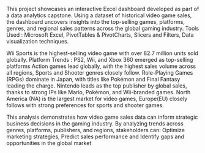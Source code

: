 This project showcases an interactive Excel dashboard developed as part of a data analytics capstone.
Using a dataset of historical video game sales, the dashboard uncovers insights into the top-selling games, platforms, genres, and regional sales patterns across the global gaming industry.
Tools Used : Microsoft Excel, PivotTables & PivotCharts, Slicers and Filters, Data visualization techniques. 

Wii Sports is the highest-selling video game with over 82.7 million units sold globally.
Platform Trends : PS2, Wii, and Xbox 360 emerged as top-selling platforms
Action games lead globally, with the highest sales volume across all regions, Sports and Shooter genres closely follow. 
Role-Playing Games (RPGs) dominate in Japan, with titles like Pokémon and Final Fantasy leading the charge.
Nintendo leads as the top publisher by global sales, thanks to strong IPs like Mario, Pokémon, and Wii-branded games.
North America (NA) is the largest market for video games, Europe(EU) closely follows with strong preferences for sports and shooter games.

This analysis demonstrates how video game sales data can inform strategic business decisions in the gaming industry.
By analyzing trends across genres, platforms, publishers, and regions, stakeholders can: Optimize marketing strategies, Predict sales performance and Identify gaps and opportunities in the global market


















